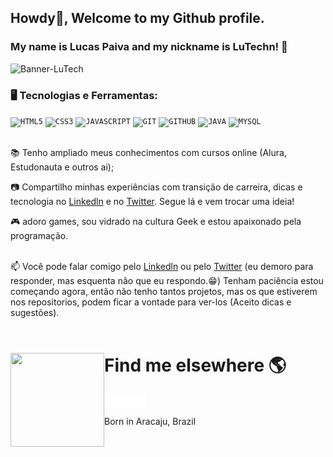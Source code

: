 ## Howdy👋, Welcome to my Github profile.
### My name is Lucas Paiva and my nickname is LuTechn! 🤖
<img src="https://i.ibb.co/k0Brp84/banner-Lu-Tech.jpg" alt="Banner-LuTech">





### 🖥️ Tecnologias e Ferramentas: 
<!--<img width="300px" align="right" src="">-->
<code><img width="40px" src="https://cdn.jsdelivr.net/gh/devicons/devicon/icons/html5/html5-original-wordmark.svg" title = "HTML5"/></code>
<code><img width="40px" src="https://cdn.jsdelivr.net/gh/devicons/devicon/icons/css3/css3-original-wordmark.svg" title = "CSS3"/></code>
<code><img width="40px" src="https://cdn.jsdelivr.net/gh/devicons/devicon/icons/javascript/javascript-original.svg" title = "JAVASCRIPT"/></code>
<code><img width="40px" src="https://cdn.jsdelivr.net/gh/devicons/devicon/icons/git/git-original.svg" title = "GIT"/></code>
<code><img width="40px" src="https://cdn.jsdelivr.net/gh/devicons/devicon/icons/github/github-original.svg" title = "GITHUB"/></code>
<code><img width="40px" src="https://cdn.jsdelivr.net/gh/devicons/devicon/icons/java/java-original.svg" title = "JAVA"/></code>
<code><img width="40px" src="https://cdn.jsdelivr.net/gh/devicons/devicon/icons/mysql/mysql-original.svg" title = "MYSQL"/></code>
<br>
<br>

<div display="inline-block">
 <!--<p align="left">🤿 Faço parte dos alunos da <a href="https://www.alura.com.br/">Alura</a>;</p>-->
 <p align="left">📚 Tenho ampliado meus conhecimentos com cursos online (Alura, Estudonauta e outros ai);</p>
 <p align="left">📷 Compartilho minhas experiências com transição de carreira, dicas e tecnologia no <a href="https://www.linkedin.com/in/lucaspaivaso/">Linkedln</a> e no <a href="https://twitter.com/LuTechn">Twitter</a>. Segue lá e vem trocar uma ideia!</p>
 <p align="left">🎮 adoro games, sou vidrado na cultura Geek e estou apaixonado pela programação.</p>
</div>
<br>
📫 Você pode falar comigo pelo <a href="https://www.linkedin.com/in/lucaspaivaso/">Linkedln</a> ou pelo <a href="https://twitter.com/LuTechn">Twitter</a> (eu demoro para responder, mas esquenta não que eu respondo.😁) Tenham paciência estou começando agora, então não tenho tantos projetos, mas os que estiverem nos repositorios, podem ficar a vontade para ver-los (Aceito dicas e sugestões).
<br>
<br>
<div dsplay="inline-block">
 <a href="https://www.linkedin.com/in/lucaspaivaso/"><img align="left" width="150" height="150" src="https://i.ibb.co/FV747kB/octocat-1661920177928.png"></a>
 
 <h1 align="left"> Find me elsewhere 🌎</h1>
 <a href="https://www.instagram.com/LuTechn/" target="_blank"><img align="left" alt="Instagram" width="22px" src="https://github.com/Aakarsh-B/trying-repos/blob/master/insta.svg" />
<a href="[https://twitter.com/jeniblo_dev](https://twitter.com/LuTechn)" target="_blank"><img align="left" alt="Twitter" width="22px" src="https://github.com/Aakarsh-B/trying-repos/blob/master/twitter.svg" />
<a href="https://www.linkedin.com/in/lucaspaivaso/" target="_blank"><img align="left" alt="LinkedIn" width="22px" src="https://github.com/Aakarsh-B/trying-repos/blob/master/linkedin.svg" /></a>

</div>
<br>
<br>
Born in Aracaju, Brazil

